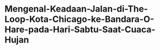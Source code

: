 # Mengenal-Keadaan-Jalan-di-The-Loop-Kota-Chicago-ke-Bandara-O-Hare-pada-Hari-Sabtu-Saat-Cuaca-Hujan